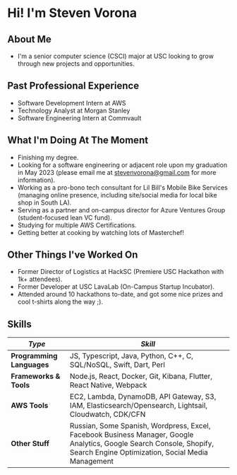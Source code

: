 # Hi! I'm Steven Vorona

## About Me
- I'm a senior computer science (CSCI) major at USC looking to grow through new projects and opportunities.

## Past Professional Experience
- Software Development Intern at AWS
- Technology Analyst at Morgan Stanley
- Software Engineering Intern at Commvault

## What I'm Doing At The Moment
- Finishing my degree.
- Looking for a software engineering or adjacent role upon my graduation in May 2023 (please email me at stevenvorona@gmail.com for more information).
- Working as a pro-bono tech consultant for Lil Bill's Mobile Bike Services (managing online presence, including site/social media for local bike shop in South LA).
- Serving as a partner and on-campus director for Azure Ventures Group (student-focused lean VC fund).
- Studying for multiple AWS Certifications.
- Getting better at cooking by watching lots of Masterchef!

## Other Things I've Worked On
- Former Director of Logistics at HackSC (Premiere USC Hackathon with 1k+ attendees).
- Former Developer at USC LavaLab (On-Campus Startup Incubator).
- Attended around 10 hackathons to-date, and got some nice prizes and cool t-shirts along the way ;).

## Skills
| *Type* | *Skill* |
| --------------- | --------------- |
| **Programming Languages** | JS, Typescript, Java, Python, C++, C, SQL/NoSQL, Swift, Dart, Perl |
| **Frameworks & Tools** | Node.js, React, Docker, Git, Kibana, Flutter, React Native, Webpack |
| **AWS Tools** | EC2, Lambda, DynamoDB, API Gateway, S3, IAM, Elasticsearch/Opensearch, Lightsail, Cloudwatch, CDK/CFN |
| **Other Stuff** | Russian, Some Spanish, Wordpress, Excel, Facebook Business Manager, Google Analytics, Google Search Console, Shopify, Search Engine Optimization, Social Media Management |
